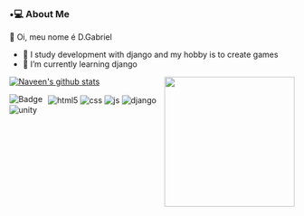 
<h3>•💻 About Me </h3>

 👋 Oi, meu nome é D.Gabriel
- 👀 I study development with django and my hobby is to create games 
- 🌱 I’m currently learning django  

<img align='right' src="https://media.giphy.com/media/M9gbBd9nbDrOTu1Mqx/giphy.gif" width="230">

[![Naveen's github stats](https://github-readme-stats.vercel.app/api?username=dwonatagabriel&show_icons=true&theme=merko&hide=["contribs","issues"])](https://github.com/naveenverma1)



<div style="display: inline_block">
  <img align="center" alt="html5" src="https://img.shields.io/badge/HTML5-E34F26?style=for-the-badge&logo=html5&logoColor=white" />
  <img align="center" alt="css" src="https://img.shields.io/badge/CSS3-1572B6?style=for-the-badge&logo=css3&logoColor=white" />
  <img align="center" alt="js" src="https://img.shields.io/badge/JavaScript-F7DF1E?style=for-the-badge&logo=javascript&logoColor=black" />
 <!--<img align="center" alt="nodejs" src="https://img.shields.io/badge/Node.js-43853D?style=for-the-badge&logo=node.js&logoColor=white" />-->
 <img align="center" alt="Badge"  style="float: left; margin-right: 10px;" src="https://img.shields.io/badge/python%20-%2314354C.svg?&style=for-the-badge&logo=python&logoColor=white"/> 

 <img align="center" alt="django" src="https://img.shields.io/badge/Django-092E20?style=for-the-badge&logo=django&logoColor=white"/>
  <img align="center" alt="unity" src="https://img.shields.io/badge/Unity-100000?style=for-the-badge&logo=unity&logoColor=white"/>
 
</div><br/



<!--### Hi 👋
   Atualmente estudo Análise e desenvolvimento de sistemas.
🔭 I’m currently working on image classification (also, I am brushing up my data structures and algorithms skills regularly).
- 🌱 I’m currently learning Computer Vision and Deep Learning techniques using PyTorch.
- 🤝 I’m looking to collaborate on data science and deep learning projects. -->


